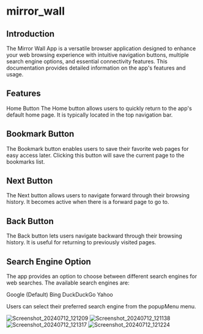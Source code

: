 # mirror_wall

## Introduction
The Mirror Wall App is a versatile browser application designed to enhance your web
browsing experience with intuitive navigation buttons, multiple search engine 
options, and essential connectivity features. This documentation provides 
detailed information on the app's features and usage.

## Features
Home Button
The Home button allows users to quickly return to the app's default home page. It
is typically located in the top navigation bar.

## Bookmark Button
The Bookmark button enables users to save their favorite web pages for easy access
later. Clicking this button will save the current page to the bookmarks list.

## Next Button
The Next button allows users to navigate forward through their browsing history.
It becomes active when there is a forward page to go to.

## Back Button
The Back button lets users navigate backward through their browsing history. It 
is useful for returning to previously visited pages.

## Search Engine Option
The app provides an option to choose between different search engines for web searches.
The available search engines are:

Google (Default)
Bing
DuckDuckGo
Yahoo

Users can select their preferred search engine from the popupMenu menu.

![Screenshot_20240712_121209](https://github.com/user-attachments/assets/8dd1e4fc-035e-47e8-9c4c-6b816a5c8dde)
![Screenshot_20240712_121138](https://github.com/user-attachments/assets/9de9be07-64fa-427f-8981-b91336ae045d)
![Screenshot_20240712_121317](https://github.com/user-attachments/assets/b96fedc6-480f-48be-b7ad-dd2f310ed675)
![Screenshot_20240712_121224](https://github.com/user-attachments/assets/e1844052-e5e2-49c3-a624-04baac362f52)


